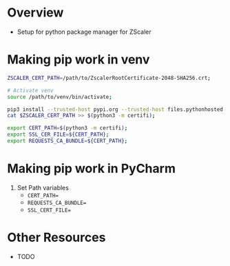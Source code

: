 # Overview
- Setup for python package manager for ZScaler


# Making pip work in venv
```sh
ZSCALER_CERT_PATH=/path/to/ZscalerRootCertificate-2048-SHA256.crt;

# Activate venv
source /path/to/venv/bin/activate;

pip3 install --trusted-host pypi.org --trusted-host files.pythonhosted.org certifi;
cat $ZSCALER_CERT_PATH >> $(python3 -m certifi);

export CERT_PATH=$(python3 -m certifi);
export SSL_CER_FILE=${CERT_PATH};
export REQUESTS_CA_BUNDLE=${CERT_PATH};
```


# Making pip work in PyCharm
1. Set Path variables
    - `CERT_PATH=`
    - `REQUESTS_CA_BUNDLE=`
    - `SSL_CERT_FILE=`


# Other Resources
- TODO
